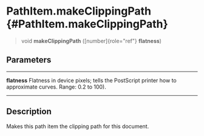 PathItem.makeClippingPath {#PathItem.makeClippingPath}
=========================

> void **makeClippingPath** ([number]{role="ref"} **flatness**)

Parameters
----------

  -------------- --------------------------------------------------------------
  **flatness**   Flatness in device pixels; tells the PostScript printer how to
                 approximate curves. Range: 0.2 to 100).
  -------------- --------------------------------------------------------------

Description
-----------

Makes this path item the clipping path for this document.
